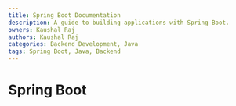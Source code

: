 ```yaml
---
title: Spring Boot Documentation
description: A guide to building applications with Spring Boot.
owners: Kaushal Raj
authors: Kaushal Raj
categories: Backend Development, Java
tags: Spring Boot, Java, Backend
---
```


# Spring Boot

